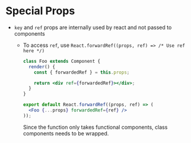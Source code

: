 # Special Props

- `key` and `ref` props are internally used by react and not passed to
  components

  - To access `ref`, use `React.forwardRef((props, ref) => /* Use ref here */)`

    ```jsx
    class Foo extends Component {
      render() {
        const { forwardedRef } = this.props;

        return <div ref={forwardedRef}></div>;
      }
    }

    export default React.forwardRef((props, ref) => (
      <Foo {...props} forwardedRef={ref} />
    ));
    ```

    Since the function only takes functional components, class components needs
    to be wrapped.
